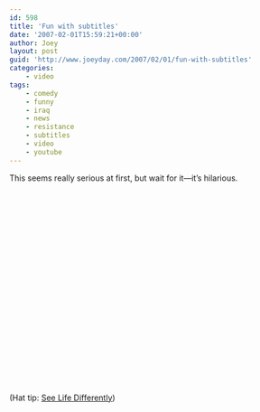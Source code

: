 ```yaml
---
id: 598
title: 'Fun with subtitles'
date: '2007-02-01T15:59:21+00:00'
author: Joey
layout: post
guid: 'http://www.joeyday.com/2007/02/01/fun-with-subtitles'
categories:
    - video
tags:
    - comedy
    - funny
    - iraq
    - news
    - resistance
    - subtitles
    - video
    - youtube
---
```


This seems really serious at first, but wait for it—it’s hilarious.

<object height="344" width="425"><param name="movie" value="http://www.youtube.com/v/f3ZDAJ-BAus&hl=en&fs=1&"></param><param name="allowFullScreen" value="true"></param><param name="allowscriptaccess" value="always"></param><embed allowfullscreen="true" allowscriptaccess="always" height="344" src="http://www.youtube.com/v/f3ZDAJ-BAus&hl=en&fs=1&" type="application/x-shockwave-flash" width="425"></embed></object>

<span class="hattip">(Hat tip: [See Life Differently](http://seelifedifferently.blogspot.com/2007/01/news-from-iraq-w-subtitles.html))</span>